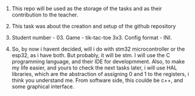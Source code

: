 1. This repo will be used as the storage of the tasks and as their contribution to the teacher.
   
2. This task was about the creation and setup of the github repository
   
3. Student number - 03. Game - tik-tac-toe 3x3. Config format - INI.
   
4. So, by now i havent decided, will i do with stm32 microcontroller or the esp32, as i have both.
But probably, it will be stm. I will use the C programming language, and their IDE for developmment. Also, to make my life easier, and yours to check the next tasks later,
i will use HAL libraries, which are the abstraction of assigning 0 and 1 to the registers, i think you understand me.
From software side, this coulde be c++, and some graphical interface.
